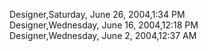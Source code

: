 ﻿Designer,Saturday, June 26, 2004,1:34 PM  Designer,Wednesday, June 16, 2004,12:18 PM  Designer,Wednesday, June 2, 2004,12:37 AM